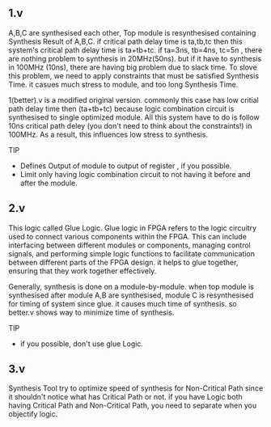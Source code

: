 ## 1.v

A,B,C are synthesised each other, Top module is resynthesised containing Synthesis Result of A,B,C. if critical path delay time is ta,tb,tc then this system's critical path delay time is ta+tb+tc. if ta=3ns, tb=4ns, tc=5n , there are nothing problem to synthesis in 20MHz(50ns). but if it have to synthesis in 100MHz (10ns), there are having big problem due to slack time. To slove this problem, we need to apply constraints that must be satisfied Synthesis Time. it casues much stress to module, and too long Synthesis Time.

1(better).v is a modified original version. commonly this case has low critial path delay time then (ta+tb+tc) because logic combination circuit is synthesised to single optimized module. All this system have to do is follow 10ns critical path deley (you don't need to think about the constraints!) in 100MHz. As a result, this influences low stress to synthesis. 

TIP
- Defines Output of module to output of register , if you possible.
- Limit only having logic combination circuit to not having it before and after the module.

## 2.v

This logic called Glue Logic. Glue logic in FPGA refers to the logic circuitry used to connect various components within the FPGA. This can include interfacing between different modules or components, managing control signals, and performing simple logic functions to facilitate communication between different parts of the FPGA design. it helps to glue together, ensuring that they work together effectively.

Generally, synthesis is done on a module-by-module. when top module is synthesised after module A,B are synthesised, module C is resynthesised for timing of system since glue. it causes much time of synthesis. so better.v shows way to minimize time of synthesis.

TIP
- if you possible, don't use glue Logic.

## 3.v

Synthesis Tool try to optimize speed of synthesis for Non-Critical Path since it shouldn't notice what has Critical Path or not. if you have Logic both having Critical Path and Non-Critical Path, you need to separate when you objectify logic.   